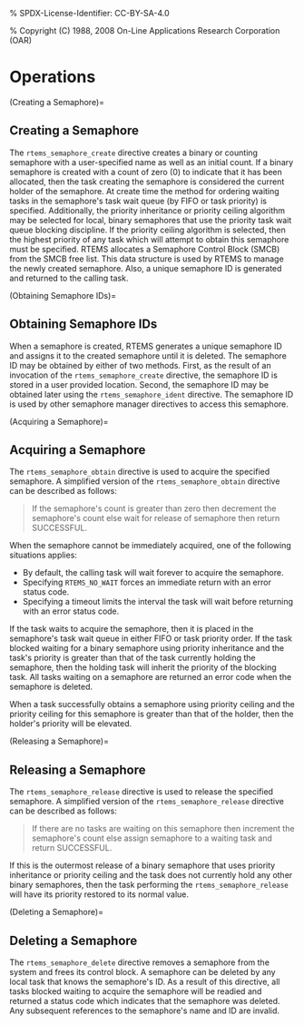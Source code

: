 % SPDX-License-Identifier: CC-BY-SA-4.0

% Copyright (C) 1988, 2008 On-Line Applications Research Corporation (OAR)

# Operations

(Creating a Semaphore)=

## Creating a Semaphore

The `rtems_semaphore_create` directive creates a binary or counting semaphore
with a user-specified name as well as an initial count. If a binary semaphore
is created with a count of zero (0) to indicate that it has been allocated,
then the task creating the semaphore is considered the current holder of the
semaphore. At create time the method for ordering waiting tasks in the
semaphore's task wait queue (by FIFO or task priority) is specified.
Additionally, the priority inheritance or priority ceiling algorithm may be
selected for local, binary semaphores that use the priority task wait queue
blocking discipline. If the priority ceiling algorithm is selected, then the
highest priority of any task which will attempt to obtain this semaphore must
be specified. RTEMS allocates a Semaphore Control Block (SMCB) from the SMCB
free list. This data structure is used by RTEMS to manage the newly created
semaphore. Also, a unique semaphore ID is generated and returned to the
calling task.

(Obtaining Semaphore IDs)=

## Obtaining Semaphore IDs

When a semaphore is created, RTEMS generates a unique semaphore ID and assigns
it to the created semaphore until it is deleted. The semaphore ID may be
obtained by either of two methods. First, as the result of an invocation of
the `rtems_semaphore_create` directive, the semaphore ID is stored in a user
provided location. Second, the semaphore ID may be obtained later using the
`rtems_semaphore_ident` directive. The semaphore ID is used by other
semaphore manager directives to access this semaphore.

(Acquiring a Semaphore)=

## Acquiring a Semaphore

The `rtems_semaphore_obtain` directive is used to acquire the
specified semaphore. A simplified version of the `rtems_semaphore_obtain`
directive can be described as follows:

> If the semaphore's count is greater than zero then decrement the
> semaphore's count else wait for release of semaphore then return
> SUCCESSFUL.

When the semaphore cannot be immediately acquired, one of the following
situations applies:

- By default, the calling task will wait forever to acquire the semaphore.
- Specifying `RTEMS_NO_WAIT` forces an immediate return with an error status
  code.
- Specifying a timeout limits the interval the task will wait before returning
  with an error status code.

If the task waits to acquire the semaphore, then it is placed in the
semaphore's task wait queue in either FIFO or task priority order. If the task
blocked waiting for a binary semaphore using priority inheritance and the
task's priority is greater than that of the task currently holding the
semaphore, then the holding task will inherit the priority of the blocking
task. All tasks waiting on a semaphore are returned an error code when the
semaphore is deleted.

When a task successfully obtains a semaphore using priority ceiling and the
priority ceiling for this semaphore is greater than that of the holder, then
the holder's priority will be elevated.

(Releasing a Semaphore)=

## Releasing a Semaphore

The `rtems_semaphore_release` directive is used to release the specified
semaphore. A simplified version of the `rtems_semaphore_release` directive
can be described as follows:

> If there are no tasks are waiting on this semaphore then increment the
> semaphore's count else assign semaphore to a waiting task and return
> SUCCESSFUL.

If this is the outermost release of a binary semaphore that uses priority
inheritance or priority ceiling and the task does not currently hold any other
binary semaphores, then the task performing the `rtems_semaphore_release`
will have its priority restored to its normal value.

(Deleting a Semaphore)=

## Deleting a Semaphore

The `rtems_semaphore_delete` directive removes a semaphore from the system
and frees its control block. A semaphore can be deleted by any local task that
knows the semaphore's ID. As a result of this directive, all tasks blocked
waiting to acquire the semaphore will be readied and returned a status code
which indicates that the semaphore was deleted. Any subsequent references to
the semaphore's name and ID are invalid.
